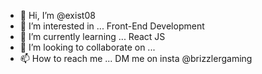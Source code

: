 - 👋 Hi, I’m @exist08
- 👀 I’m interested in ... Front-End Development
- 🌱 I’m currently learning ... React JS
- 💞️ I’m looking to collaborate on ...
- 📫 How to reach me ... DM me on insta @brizzlergaming

<!---
exist08/exist08 is a ✨ special ✨ repository because its `README.md` (this file) appears on your GitHub profile.
You can click the Preview link to take a look at your changes.
--->
